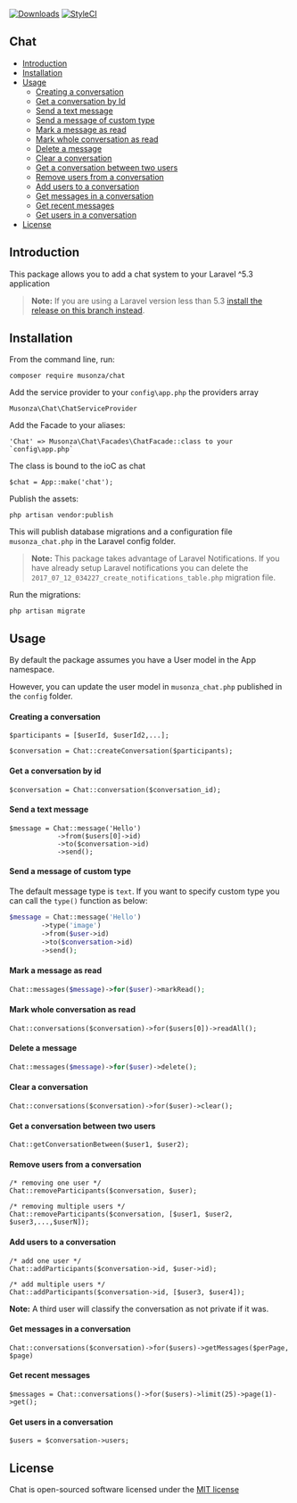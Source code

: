 [![Downloads](https://img.shields.io/packagist/dt/musonza/chat.svg?style=flat-square)](https://packagist.org/packages/musonza/chat)
[![StyleCI](https://styleci.io/repos/54214978/shield?branch=master)](https://styleci.io/repos/54214978)
## Chat 

- [Introduction](#introduction)
- [Installation](#installation)
- [Usage](#usage)
  - [Creating a conversation](#creating-a-conversation)
  - [Get a conversation by Id](#get-a-conversation-by-id)
  - [Send a text message](#send-a-text-message)
  - [Send a message of custom type](#send-a-message-of-custom-type)
  - [Mark a message as read](#mark-a-message-as-read)
  - [Mark whole conversation as read](#mark-whole-conversation-as-read)
  - [Delete a message](#delete-a-message)
  - [Clear a conversation](#clear-a-conversation)
  - [Get a conversation between two users](#get-a-conversation-between-two-users)
  - [Remove users from a conversation](#remove-users-from-a-conversation)
  - [Add users to a conversation](#add-users-to-a-conversation)
  - [Get messages in a conversation](#get-messages-in-a-conversation)
  - [Get recent messages](#get-recent-messages)
  - [Get users in a conversation](#get-users-in-a-conversation)
- [License](#license)

## Introduction

This package allows you to add a chat system to your Laravel ^5.3 application

> **Note:** If you are using a Laravel version less than 5.3 [install the release on this branch instead](https://github.com/musonza/chat/tree/1.0).

## Installation

From the command line, run:

```
composer require musonza/chat
```

Add the service provider to your `config\app.php` the providers array

```
Musonza\Chat\ChatServiceProvider
```

Add the Facade to your aliases:

```
'Chat' => Musonza\Chat\Facades\ChatFacade::class to your `config\app.php`
```

The class is bound to the ioC as chat

```
$chat = App::make('chat');
```

Publish the assets:

```
php artisan vendor:publish
```

This will publish database migrations and a configuration file `musonza_chat.php` in the Laravel config folder.

> **Note:** This package takes advantage of Laravel Notifications. 
If you have already setup Laravel notifications you can delete the `2017_07_12_034227_create_notifications_table.php` migration file.

Run the migrations:

```
php artisan migrate
```

## Usage

By default the package assumes you have a User model in the App namespace. 

However, you can update the user model in `musonza_chat.php` published in the `config` folder.

#### Creating a conversation
```
$participants = [$userId, $userId2,...];

$conversation = Chat::createConversation($participants); 
```

#### Get a conversation by id
```
$conversation = Chat::conversation($conversation_id);
```

#### Send a text message

```{php}
$message = Chat::message('Hello')
            ->from($users[0]->id)
            ->to($conversation->id)
            ->send(); 
```
#### Send a message of custom type

The default message type is `text`. If you want to specify custom type you can call the `type()` function as below:

```php
$message = Chat::message('Hello')
		->type('image')
		->from($user->id)
		->to($conversation->id)
		->send(); 
```


#### Mark a message as read

```php
Chat::messages($message)->for($user)->markRead();
```

#### Mark whole conversation as read

```
Chat::conversations($conversation)->for($users[0])->readAll();
```	

#### Delete a message

```php
Chat::messages($message)->for($user)->delete();
```

#### Clear a conversation

```
Chat::conversations($conversation)->for($user)->clear();
```

#### Get a conversation between two users

```
Chat::getConversationBetween($user1, $user2);
```

#### Remove users from a conversation

```
/* removing one user */
Chat::removeParticipants($conversation, $user);
```

```
/* removing multiple users */
Chat::removeParticipants($conversation, [$user1, $user2, $user3,...,$userN]);
```

#### Add users to a conversation

```
/* add one user */
Chat::addParticipants($conversation->id, $user->id); 
```

```
/* add multiple users */
Chat::addParticipants($conversation->id, [$user3, $user4]);
```

<b>Note:</b> A third user will classify the conversation as not private if it was.


#### Get messages in a conversation

```
Chat::conversations($conversation)->for($users)->getMessages($perPage, $page)
```

#### Get recent messages 

```
$messages = Chat::conversations()->for($users)->limit(25)->page(1)->get();
```

#### Get users in a conversation

```
$users = $conversation->users;
```

## License

Chat is open-sourced software licensed under the [MIT license](http://opensource.org/licenses/MIT)



